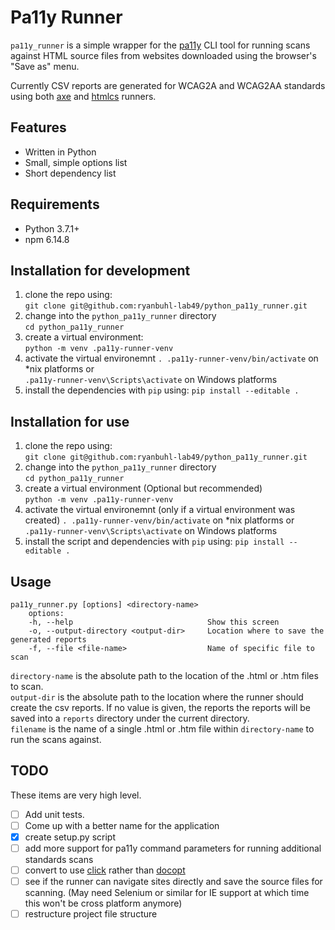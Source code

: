Pa11y Runner
===
`pa11y_runner` is a simple wrapper for the [pa11y](https://pa11y.org/) CLI tool for running scans against HTML source files from websites downloaded using the browser's "Save as" menu.


Currently CSV reports are generated for WCAG2A and WCAG2AA standards using both [axe](https://www.deque.com/axe/) and [htmlcs](https://squizlabs.github.io/HTML_CodeSniffer/) runners.

## Features
- Written in Python
- Small, simple options list
- Short dependency list

## Requirements
- Python 3.7.1+
- npm 6.14.8

## Installation for development
1. clone the repo using:  
`git clone git@github.com:ryanbuhl-lab49/python_pa11y_runner.git`
2. change into the `python_pa11y_runner` directory  
`cd python_pa11y_runner`  
3. create a virtual environment:  
`python -m venv .pa11y-runner-venv`
4. activate the virtual environemnt
`. .pa11y-runner-venv/bin/activate` on *nix platforms or  
`.pa11y-runner-venv\Scripts\activate` on Windows platforms
5. install the dependencies with `pip` using:
`pip install --editable .`

## Installation for use
1. clone the repo using:  
`git clone git@github.com:ryanbuhl-lab49/python_pa11y_runner.git`
2. change into the `python_pa11y_runner` directory  
`cd python_pa11y_runner`  
3. create a virtual environment (Optional but recommended)  
`python -m venv .pa11y-runner-venv`
4. activate the virtual environemnt (only if a virtual environment was created)
`. .pa11y-runner-venv/bin/activate` on *nix platforms or  
`.pa11y-runner-venv\Scripts\activate` on Windows platforms
5. install the script and dependencies with `pip` using:
`pip install --editable .`

## Usage
    pa11y_runner.py [options] <directory-name> 
        options:
        -h, --help                              Show this screen
        -o, --output-directory <output-dir>     Location where to save the generated reports
        -f, --file <file-name>                  Name of specific file to scan

`directory-name` is the absolute path to the location of the .html or .htm files to scan.  
`output-dir` is the absolute path to the location where the runner should create the csv reports.
If no value is given, the reports the reports will be saved into a `reports` directory under the current directory.  
`filename` is the name of a single .html or .htm file within `directory-name` to run the scans against.

## TODO
These items are very high level.
- [ ] Add unit tests.
- [ ] Come up with a better name for the application
- [X] create setup.py script
- [ ] add more support for pa11y command parameters for running additional standards scans
- [ ] convert to use [click](https://click.palletsprojects.com/en/7.x/) rather than [docopt](http://docopt.org/)
- [ ] see if the runner can navigate sites directly and save the source files for scanning.  (May need Selenium or similar for IE support at which time this won't be cross platform anymore)
- [ ] restructure project file structure